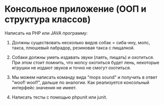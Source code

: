 # Консольное приложение (OOП и структура классов)

Написать на PHP или JAVA программу:

1. Должны существовать несколько видов собак = сиба-ину, мопс, такса, плюшевый лабрадор, резиновая такса с пищалкой.

2. Собаки должны уметь издавать звуки (лаять, пищать) и охотиться. При этом стоит помнить, что мопсу охотиться будет лень, некоторые игрушки не издают звуков и точно не смогут охотиться.

3. Мы можем написать команду вида "mops sound" и получить в ответ "woof! woof!", дальше по аналогии. Как реализуется консольный интерфейс значения не имеет.

4. Написать тесты с помощью phpunit или junit.


